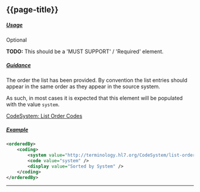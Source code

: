 ## {{page-title}}

<h5><ins>Usage</ins></h5>

<span class="mro-circle optional" title="Optional"></span> Optional

<div class="nhsd-a-box nhsd-a-box--bg-red nhsd-!t-margin-bottom-6 nhsd-t-body">
    <strong>TODO:</strong> This should be a 'MUST SUPPORT' / 'Required' element.
</div>

<h5><ins>Guidance</ins></h5>

The order the list has been provided. By convention the list entries should appear in the same order as they appear in the source system.

As such, in most cases it is expected that this element will be populated with the value `system`.

<i class="fa fa-link"></i> [CodeSystem: List Order Codes](https://terminology.hl7.org/3.1.0/CodeSystem-list-order.html)

<h5><ins>Example</ins></h5>

```xml
<orderedBy>
    <coding>
        <system value="http://terminology.hl7.org/CodeSystem/list-order" />
        <code value="system" />
        <display value="Sorted by System" />
    </coding>
</orderedBy>
```

---